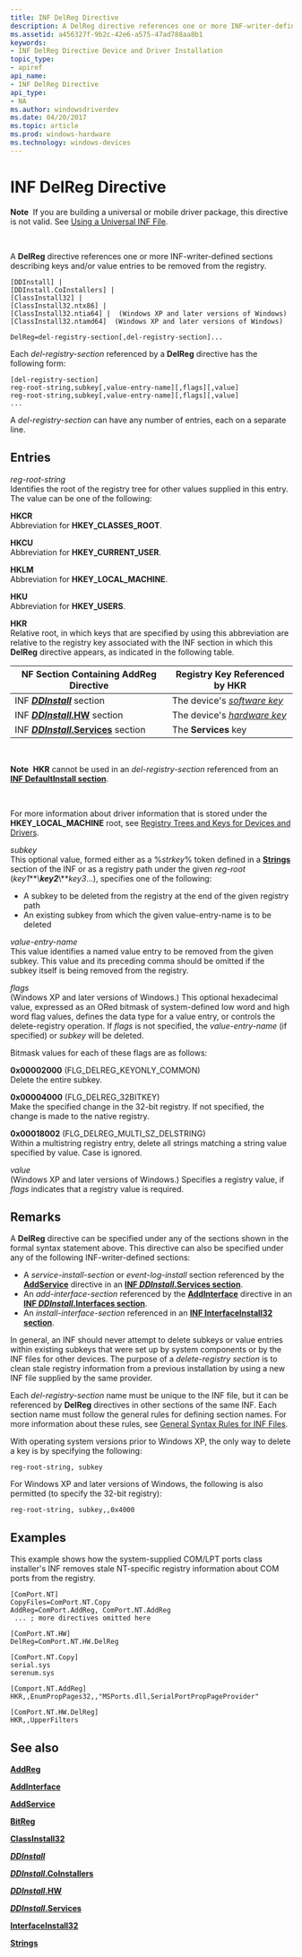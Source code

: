 ```yaml
---
title: INF DelReg Directive
description: A DelReg directive references one or more INF-writer-defined sections describing keys and/or value entries to be removed from the registry.
ms.assetid: a456327f-9b2c-42e6-a575-47ad788aa8b1
keywords:
- INF DelReg Directive Device and Driver Installation
topic_type:
- apiref
api_name:
- INF DelReg Directive
api_type:
- NA
ms.author: windowsdriverdev
ms.date: 04/20/2017
ms.topic: article
ms.prod: windows-hardware
ms.technology: windows-devices
---
```


# INF DelReg Directive


**Note**  If you are building a universal or mobile driver package, this directive is not valid. See [Using a Universal INF File](using-a-universal-inf-file.md).

 

A **DelReg** directive references one or more INF-writer-defined sections describing keys and/or value entries to be removed from the registry.

```
[DDInstall] | 
[DDInstall.CoInstallers] | 
[ClassInstall32] | 
[ClassInstall32.ntx86] | 
[ClassInstall32.ntia64] |  (Windows XP and later versions of Windows)
[ClassInstall32.ntamd64]  (Windows XP and later versions of Windows)
 
DelReg=del-registry-section[,del-registry-section]...
```

Each *del-registry-section* referenced by a **DelReg** directive has the following form:

```
[del-registry-section]
reg-root-string,subkey[,value-entry-name][,flags][,value]
reg-root-string,subkey[,value-entry-name][,flags][,value]
...
```

A *del-registry-section* can have any number of entries, each on a separate line.

## Entries


<a href="" id="reg-root-string"></a>*reg-root-string*  
Identifies the root of the registry tree for other values supplied in this entry. The value can be one of the following:

<a href="" id="hkcr"></a>**HKCR**  
Abbreviation for **HKEY\_CLASSES\_ROOT**.

<a href="" id="hkcu"></a>**HKCU**  
Abbreviation for **HKEY\_CURRENT\_USER**.

<a href="" id="hklm"></a>**HKLM**  
Abbreviation for **HKEY\_LOCAL\_MACHINE**.

<a href="" id="hku"></a>**HKU**  
Abbreviation for **HKEY\_USERS**.

<a href="" id="hkr"></a>**HKR**  
Relative root, in which keys that are specified by using this abbreviation are relative to the registry key associated with the INF section in which this **DelReg** directive appears, as indicated in the following table.

| NF Section Containing AddReg Directive                                     | Registry Key Referenced by HKR                                                        |
|----------------------------------------------------------------------------|---------------------------------------------------------------------------------------|
| INF [***DDInstall***](inf-ddinstall-section.md) section                   | The device's [*software key*](https://msdn.microsoft.com/library/windows/hardware/ff556336#wdkgloss-software-key) |
| INF [***DDInstall*.HW**](inf-ddinstall-hw-section.md) section             | The device's [*hardware key*](https://msdn.microsoft.com/library/windows/hardware/ff556288#wdkgloss-hardware-key) |
| INF [***DDInstall*.Services**](inf-ddinstall-services-section.md) section | The **Services** key                                                                  |

 

**Note**  **HKR** cannot be used in an *del-registry-section* referenced from an [**INF DefaultInstall section**](inf-defaultinstall-section.md).

 

For more information about driver information that is stored under the **HKEY\_LOCAL\_MACHINE** root, see [Registry Trees and Keys for Devices and Drivers](registry-trees-and-keys.md).

<a href="" id="subkey"></a>*subkey*  
This optional value, formed either as a %*strkey*% token defined in a [**Strings**](inf-strings-section.md) section of the INF or as a registry path under the given *reg-root* (*key1***\\***key2***\\***key3*...), specifies one of the following:

-   A subkey to be deleted from the registry at the end of the given registry path
-   An existing subkey from which the given value-entry-name is to be deleted

<a href="" id="value-entry-name"></a>*value-entry-name*  
This value identifies a named value entry to be removed from the given subkey. This value and its preceding comma should be omitted if the subkey itself is being removed from the registry.

<a href="" id="flags"></a>*flags*  
(Windows XP and later versions of Windows.) This optional hexadecimal value, expressed as an ORed bitmask of system-defined low word and high word flag values, defines the data type for a value entry, or controls the delete-registry operation. If *flags* is not specified, the *value-entry-name* (if specified) or *subkey* will be deleted.

Bitmask values for each of these flags are as follows:

<a href="" id="0x00002000--flg-delreg-keyonly-common---"></a>**0x00002000** (FLG\_DELREG\_KEYONLY\_COMMON)   
Delete the entire subkey.

<a href="" id="0x00004000---flg-delreg-32bitkey-"></a>**0x00004000** (FLG\_DELREG\_32BITKEY)  
Make the specified change in the 32-bit registry. If not specified, the change is made to the native registry.

<a href="" id="0x00018002--flg-delreg-multi-sz-delstring-"></a>**0x00018002** (FLG\_DELREG\_MULTI\_SZ\_DELSTRING)  
Within a multistring registry entry, delete all strings matching a string value specified by value. Case is ignored.

<a href="" id="value"></a>*value*  
(Windows XP and later versions of Windows.) Specifies a registry value, if *flags* indicates that a registry value is required.

Remarks
-------

A **DelReg** directive can be specified under any of the sections shown in the formal syntax statement above. This directive can also be specified under any of the following INF-writer-defined sections:

-   A *service-install-section* or *event-log-install* section referenced by the [**AddService**](inf-addservice-directive.md) directive in an [**INF *DDInstall*.Services section**](inf-ddinstall-services-section.md).
-   An *add-interface-section* referenced by the [**AddInterface**](inf-addinterface-directive.md) directive in an [**INF *DDInstall*.Interfaces section**](inf-ddinstall-interfaces-section.md).
-   An *install-interface-section* referenced in an [**INF InterfaceInstall32 section**](inf-interfaceinstall32-section.md).

In general, an INF should never attempt to delete subkeys or value entries within existing subkeys that were set up by system components or by the INF files for other devices. The purpose of a *delete-registry section* is to clean stale registry information from a previous installation by using a new INF file supplied by the same provider.

Each *del-registry-section* name must be unique to the INF file, but it can be referenced by **DelReg** directives in other sections of the same INF. Each section name must follow the general rules for defining section names. For more information about these rules, see [General Syntax Rules for INF Files](general-syntax-rules-for-inf-files.md).

With operating system versions prior to Windows XP, the only way to delete a key is by specifying the following:

```
reg-root-string, subkey
```

For Windows XP and later versions of Windows, the following is also permitted (to specify the 32-bit registry):

```
reg-root-string, subkey,,0x4000
```

Examples
--------

This example shows how the system-supplied COM/LPT ports class installer's INF removes stale NT-specific registry information about COM ports from the registry.

```
[ComPort.NT]
CopyFiles=ComPort.NT.Copy
AddReg=ComPort.AddReg, ComPort.NT.AddReg
 ... ; more directives omitted here

[ComPort.NT.HW]
DelReg=ComPort.NT.HW.DelReg

[ComPort.NT.Copy]
serial.sys
serenum.sys

[Comport.NT.AddReg]
HKR,,EnumPropPages32,,"MSPorts.dll,SerialPortPropPageProvider"

[ComPort.NT.HW.DelReg]
HKR,,UpperFilters
```

## See also


[**AddReg**](inf-addreg-directive.md)

[**AddInterface**](inf-addinterface-directive.md)

[**AddService**](inf-addservice-directive.md)

[**BitReg**](inf-bitreg-directive.md)

[**ClassInstall32**](inf-classinstall32-section.md)

[***DDInstall***](inf-ddinstall-section.md)

[***DDInstall*.CoInstallers**](inf-ddinstall-coinstallers-section.md)

[***DDInstall*.HW**](inf-ddinstall-hw-section.md)

[***DDInstall*.Services**](inf-ddinstall-services-section.md)

[**InterfaceInstall32**](inf-interfaceinstall32-section.md)

[**Strings**](inf-strings-section.md)

 

 






